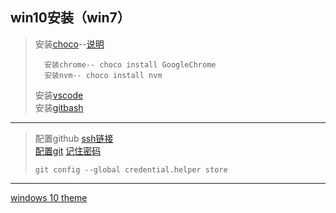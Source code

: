 ## win10安装（win7）
>安装[choco](https://chocolatey.org/install)--[说明](https://ninghao.net/blog/2071)  
>
>       安装chrome-- choco install GoogleChrome  
>       安装nvm-- choco install nvm  
>安装[vscode](https://code.visualstudio.com/docs/?dv=win)  
>安装[gitbash](https://git-for-windows.github.io/)  
>
---
>   配置github [ssh链接](https://help.github.com/articles/generating-a-new-ssh-key-and-adding-it-to-the-ssh-agent/)  
>     [配置git](http://blog.csdn.net/renfufei/article/details/41647875) [记住密码](http://www.cnblogs.com/wish123/p/3937851.html)  
>
>     git config --global credential.helper store

---
[windows 10 theme](https://support.microsoft.com/zh-cn/help/13957)